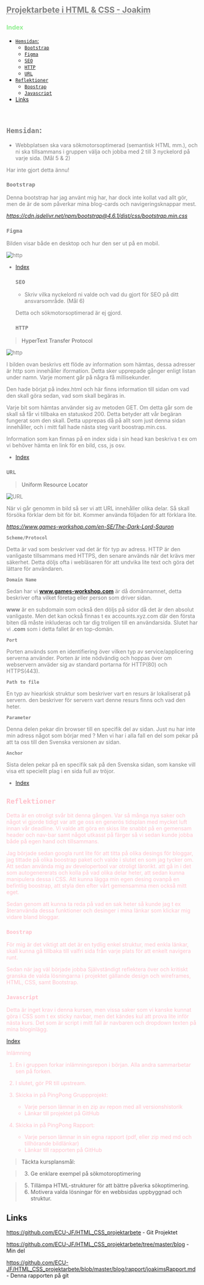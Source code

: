 <h2> <a href="https://github.com/ECU-JF/HTML_CSS_projektarbete" style="color: Grey; text-decoration: underline;text-decoration-style: dotted;">Projektarbete i HTML & CSS - Joakim</a> </h2>

### <span style="color:lightgreen"> Index </Span> 

- [`Hemsidan`:](#hemsidan)
  - [`Bootstrap`](#bootstrap)
  - [`Figma`](#figma)
  - [`SEO`](#seo)
  - [`HTTP`](#http)
  - [`URL`](#url)
- [`Reflektioner`](#reflektioner)
  - [`Boostrap`](#boostrap)
  - [`Javascript`](#javascript)
- [Links](#links)

<br />

<webpage style="color:grey">

## `Hemsidan`:

- Webbplatsen ska vara sökmotorsoptimerad (semantisk HTML mm.), och ni ska tillsammans i gruppen välja och jobba med 2 till 3 nyckelord på varje sida. (Mål 5 & 2)

Har inte gjort detta ännu!

### `Bootstrap`

Denna bootstrap har jag använt mig har, har dock inte kollat vad allt gör, men de är de som påverkar mina blog-cards och navigeringsknappar mest. 

*https://cdn.jsdelivr.net/npm/bootstrap@4.6.1/dist/css/bootstrap.min.css*
### `Figma`

Bilden visar både en desktop och hur den ser ut på en mobil.

![http](Figma.png)

- [Index](#index)

  ### `SEO`

  - Skriv vilka nyckelord ni valde och vad du gjort för SEO på ditt ansvarsområde. (Mål 6)

  Detta och sökmotorsoptimerad är ej gjord.

  ### `HTTP`

> HyperText Transfer Protocol

![http](http.png)

I bilden ovan beskrivs ett flöde av information som hämtas, dessa adresser är http som innehåller iformation. Detta sker upprepade gånger enligt listan under namn. Varje moment går på några få millisekunder.

Den hade börjat på index.html och här finns information till sidan om vad den skall göra sedan, vad som skall begäras in.

Varje bit som hämtas använder sig av metoden GET. Om detta går som de skall så får vi tillbaka en statuskod 200. Detta betyder att vår begäran fungerat som den skall.
Detta upprepas då på allt som just denna sidan innehåller, och i mitt fall hade nästa steg varit boostrap.min.css.

Information som kan finnas på en index sida i sin head kan beskriva t ex om vi behöver hämta en link för en bild, css, js osv.

- [Index](#index)

### `URL`

> Uniform Resource Locator

![URL](URL.png)

När vi går genomm in bild så ser vi att URL innehåller olika delar. Så skall försöka förklar dem bit för bit. Kommer använda följaden för att förklara lite.

_https://www.games-workshop.com/en-SE/The-Dark-Lord-Sauron_

**`Scheme/Protocol`**

Detta är vad som beskriver vad det är för typ av adress. HTTP är den vanligaste tillsammans med HTTPS, den senare används när det krävs mer säkerhet. Detta döljs ofta i webläsaren för att undvika lite text och göra det lättare för användaren.

**`Domain Name`**

Sedan har vi **www.games-workshop.com** är då domännamnet, detta beskriver ofta vilket företag eller person som driver sidan.

**www** är en subdomain som också den döljs på sidor då det är den absolut vanligaste. Men det kan också finnas t ex accounts.xyz.com där den första biten då måste inkluderas och tar dig troligen till en användarsida. Slutet har vi **.com** som i detta fallet är en top-domän.

**`Port`**

Porten används som en identifiering över vilken typ av service/applicering serverna använder. Porten är inte nödvändig och hoppas över om webservern anväder sig av standard portarna för HTTP(80) och HTTPS(443).

**`Path to file`**

En typ av hiearkisk struktur som beskriver vart en resurs är lokaliserat på servern. den beskriver för servern vart denne resurs finns och vad den heter.

**`Parameter`**

Denna delen pekar din browser till en specifik del av sidan. Just nu har inte min adress något som börjar med ? Men vi har i alla fall en del som pekar på att ta oss till den Svenska versionen av sidan.

**`Anchor`**

Sista delen pekar på en specifik sak på den Svenska sidan, som kanske vill visa ett speciellt plag i en sida full av tröjor.

- [Index](#index)

</webpage>

<reflections style="color:pink">

## `Reflektioner`

Detta är en otroligt svår bit denna gången. Var så många nya saker och något vi gjorde tidigt var att ge oss en generös tidsplan med mycket luft innan vår deadline. Vi valde att göra en skiss lite snabbt på en gemensam header och nav-bar samt något utkasst på färger så vi sedan kunde jobba både på egen hand och tillsammans.

Jag började sedan googla runt lite för att titta på olika desings för bloggar, jag tittade på olika boostrap paket och valde i slutet en som jag tycker om. Att sedan använda mig av developertool var otroligt lärorikt. att gå in i det som autogenererats och kolla på vad olika delar heter, att sedan kunna manipulera dessa i CSS. Att kunna lägga min egen desing ovanpå en befintlig boostrap, att styla den efter vårt gemensamma men också mitt eget.

Sedan genom att kunna ta reda på vad en sak heter så kunde jag t ex återanvända dessa funktioner och desinger i mina länkar som klickar mig vidare bland bloggar.

### `Boostrap`

För mig är det viktigt att det är en tydlig enkel struktur, med enkla länkar, skall kunna gå tillbaka till valfri sida från varje plats för att enkelt navigera runt.

Sedan när jag väl började jobba Självständigt reflektera över och kritiskt granska de valda lösningarna i projektet gällande design och wireframes, HTML, CSS, samt Bootstrap.

### `Javascript`

Detta är inget krav i denna kursen, men vissa saker som vi kanske kunnat göra i CSS som t ex sticky navbar, men det kändes kul att prova lite inför nästa kurs. Det som är script i mitt fall är navbaren och dropdown texten på mina bloginlägg. 

[Index](#index)

Inlämning

1. En i gruppen forkar inlämningsrepon i början. Alla andra sammarbetar sen på forken.

2. I slutet, gör PR till upstream.

3. Skicka in på PingPong Gruppprojekt:

   - Varje person lämnar in en zip av repon med all versionshistorik
   - Länkar till projektet på GitHub

4. Skicka in på PingPong Rapport:
   - Varje person lämnar in sin egna rapport (pdf, eller zip med md och tillhörande bildlänkar)
   - Länkar till rapporten på GitHub

> Täckta kursplansmål:
>

> 3. Ge enklare exempel på sökmotoroptimering

> 5. Tillämpa HTML-strukturer för att bättre påverka sökoptimering.
> 6. Motivera valda lösningar för en webbsidas uppbyggnad och struktur.

</reflections>

## Links

https://github.com/ECU-JF/HTML_CSS_projektarbete - Git Projektet

https://github.com/ECU-JF/HTML_CSS_projektarbete/tree/master/blog - Min del

https://github.com/ECU-JF/HTML_CSS_projektarbete/blob/master/blog/rapport/joakimsRapport.md - Denna rapporten på git
